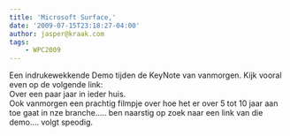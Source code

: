```yaml
---
title: 'Microsoft Surface,'
date: '2009-07-15T23:18:27-04:00'
author: jasper@kraak.com
tags:
    - WPC2009
---
```


<div class="bvMsg" id="msgcns!3FD1C7C6EA1A2!148"><div>Een indrukewekkende Demo tijden de KeyNote van vanmorgen. Kijk vooral even op de volgende link:</div><div><http://www.microsoft.com/surface/></div><div> </div><div>Over een paar jaar in ieder huis.</div><div> </div><div>Ook vanmorgen een prachtig filmpje over hoe het er over 5 tot 10 jaar aan toe gaat in nze branche….. ben naarstig op zoek naar een link van die demo…. volgt speodig.</div><div> </div></div>
